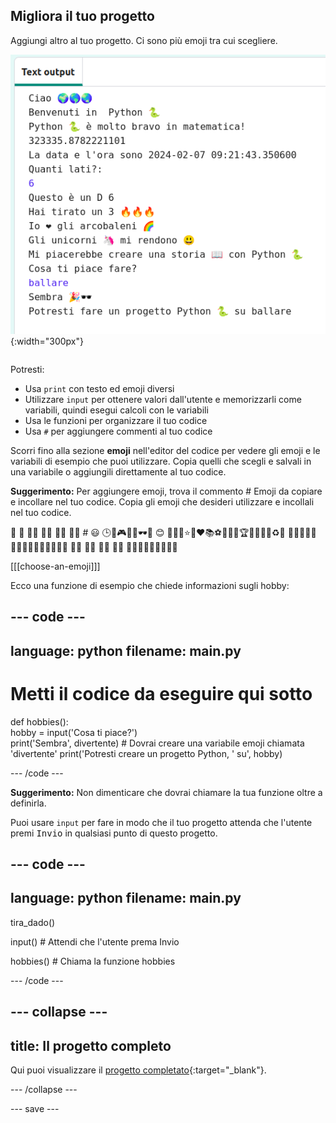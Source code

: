 ## Migliora il tuo progetto

<div style="display: flex; flex-wrap: wrap">
<div style="flex-basis: 200px; flex-grow: 1; margin-right: 15px;">
Aggiungi altro al tuo progetto. Ci sono più emoji tra cui scegliere.
  </div>
<div>

![Un progetto più lungo nell'area di output con più testo, emoji e input.](images/upgrade_ideas.png){:width="300px"} 

</div>
</div>

Potresti:
+ Usa `print` con testo ed emoji diversi
+ Utilizzare `input` per ottenere valori dall'utente e memorizzarli come variabili, quindi esegui calcoli con le variabili
+ Usa le funzioni per organizzare il tuo codice
+ Usa `#` per aggiungere commenti al tuo codice

Scorri fino alla sezione **emoji** nell'editor del codice per vedere gli emoji e le variabili di esempio che puoi utilizzare. Copia quelli che scegli e salvali in una variabile o aggiungili direttamente al tuo codice.

**Suggerimento:** Per aggiungere emoji, trova il commento # Emoji da copiare e incollare nel tuo codice. Copia gli emoji che desideri utilizzare e incollali nel tuo codice.

🎊 🙌 🙌🏼 🙌🏽 🙌🏾 🙌🏿 # 😃 🕒🎨🎮🔬🎉🕶️🎲 😊 🦄🚀💯⭐💛❤️📚⚽🏏🏀🥋🏆✨🥺🌈🔥♻️🌳 👩‍🦽👩🏼‍🦽👩🏽‍🦽👩🏾‍🦽👩🏿‍🦽🧘 🧘🏼 🧘🏽 🧘🏾 🧘🏿 🙋🙋🏼🙋🏽🙋🏾🙋🏿

[[[choose-an-emoji]]]

Ecco una funzione di esempio che chiede informazioni sugli hobby:

--- code ---
---
language: python
filename: main.py
---

# Metti il codice da eseguire qui sotto
def hobbies():   
hobby = input('Cosa ti piace?')   
print('Sembra', divertente) # Dovrai creare una variabile emoji chiamata 'divertente' print('Potresti creare un progetto Python, ' su', hobby)

--- /code ---

**Suggerimento:** Non dimenticare che dovrai chiamare la tua funzione oltre a definirla.

Puoi usare `input` per fare in modo che il tuo progetto attenda che l'utente premi <kbd>Invio</kbd> in qualsiasi punto di questo progetto.

--- code ---
---
language: python
filename: main.py
---

tira_dado()

input() # Attendi che l'utente prema Invio

hobbies() # Chiama la funzione hobbies

--- /code ---

--- collapse ---
---
title: Il progetto completo
---

Qui puoi visualizzare il [progetto completato](https://editor.raspberrypi.org/en/projects/hello-world-solution){:target="_blank"}.

--- /collapse ---

--- save ---
